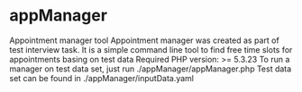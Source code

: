 appManager
==========

Appointment manager tool
Appointment manager was created as part of test interview task.
It is a simple command line tool to find free time slots for appointments basing on test data
Required PHP version: >= 5.3.23
To run a manager on test data set, just run ./appManager/appManager.php
Test data set can be found in ./appManager/inputData.yaml